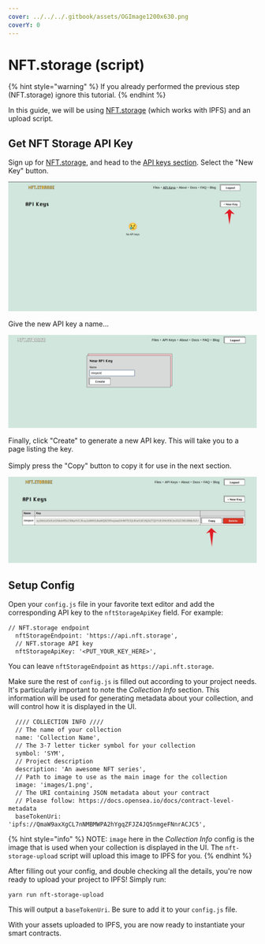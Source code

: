 ```yaml
---
cover: ../../../.gitbook/assets/OGImage1200x630.png
coverY: 0
---
```


# NFT.storage (script)

{% hint style="warning" %}
If you already performed the previous step (NFT.storage) ignore this tutorial.
{% endhint %}

In this guide, we will be using [NFT.storage](https://nft.storage/) (which works with IPFS) and an upload script.

## Get NFT Storage API Key

Sign up for [NFT.storage](https://nft.storage/), and head to the [API keys section](https://nft.storage/manage/). Select the "New Key" button.

![Create a new API key](../../../.gitbook/assets/newKey.jpg)

Give the new API key a name...

![](../../../.gitbook/assets/newKeyName.png)

Finally, click "Create" to generate a new API key. This will take you to a page listing the key.\
\
Simply press the "Copy" button to copy it for use in the next section.

![Copy the key for use in your config.js file.](../../../.gitbook/assets/newKeyCopy.jpg)

## Setup Config

Open your `config.js` file in your favorite text editor and add the corresponding API key to the `nftStorageApiKey` field. For example:

```
// NFT.storage endpoint
  nftStorageEndpoint: 'https://api.nft.storage',
  // NFT.storage API key
  nftStorageApiKey: '<PUT_YOUR_KEY_HERE>',
```

You can leave `nftStorageEndpoint` as `https://api.nft.storage`.

Make sure the rest of `config.js` is filled out according to your project needs. It's particularly important to note the _Collection Info_ section. This information will be used for generating metadata about your collection, and will control how it is displayed in the UI.

```
  //// COLLECTION INFO ////
  // The name of your collection
  name: 'Collection Name',
  // The 3-7 letter ticker symbol for your collection
  symbol: 'SYM',
  // Project description
  description: 'An awesome NFT series',
  // Path to image to use as the main image for the collection
  image: 'images/1.png',
  // The URI containing JSON metadata about your contract
  // Please follow: https://docs.opensea.io/docs/contract-level-metadata
  baseTokenUri: 'ipfs://QmaW9axXgCL7nNMBMWPA2hYgqZFJZ4JQ5nmgeFNnrACJC5',
```

{% hint style="info" %}
NOTE: `image` here in the _Collection Info_ config is the image that is used when your collection is displayed in the UI. The `nft-storage-upload` script will upload this image to IPFS for you.
{% endhint %}

After filling out your config, and double checking all the details, you're now ready to upload your project to IPFS! Simply run:

```
yarn run nft-storage-upload
```

This will output a `baseTokenUri`. Be sure to add it to your `config.js` file.

With your assets uploaded to IPFS, you are now ready to instantiate your smart contracts.
